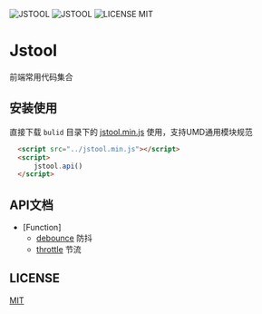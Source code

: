 ![JSTOOL](https://img.shields.io/badge/build-passing-success.svg)
![JSTOOL](https://img.shields.io/badge/jstool-v1.0-blue.svg)
![LICENSE MIT](https://img.shields.io/badge/license-MIT-green.svg)

# Jstool
前端常用代码集合

## 安装使用
直接下载 `bulid` 目录下的 [jstool.min.js](https://github.com/Dasnj/jstool/blob/master/build/jstool.min.js) 使用，支持UMD通用模块规范

``` html
  <script src="../jstool.min.js"></script>
  <script>
      jstool.api()
  </script>
```

## API文档
- [Function]
    - [debounce](./src/function/debounce.js)  防抖
    - [throttle](./src/function/throttle.js)  节流

## LICENSE
[MIT](LICENSE)
